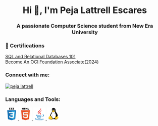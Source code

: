 <h1 align="center">Hi 👋, I'm Peja Lattrell Escares</h1>
<h3 align="center">A passionate Computer Science student from New Era University</h3>

<h3 align="left">💼 Certifications</h3>
<p align="left">
<a href="https://courses.cognitiveclass.ai/certificates/fcbdda18e00e46debf5885f1a7d8b281" target="_blank">SQL and Relational Databases 101</a><br>
<a href="[https://brm-certview.oracle.com/ords/certview/ecertificate?ssn=OC5412282&trackId=OCI2024FNDCFA&key=2d6f9e2017e9ec02e0269a0d80fbea1868b52a5e](https://catalog-education.oracle.com/pls/certview/sharebadge?id=FDBFD2AA10C9E341800D4CE884E8540BBE1E3B79595DECD3D137036338723592)" target="_blank">Become An OCI Foundation Associate(2024)</a>
</p>

<h3 align="left">Connect with me:</h3>
<p align="left">
  <a href="https://fb.com/peja lattrell" target="blank"><img align="center" src="https://raw.githubusercontent.com/rahuldkjain/github-profile-readme-generator/master/src/images/icons/Social/facebook.svg" alt="peja lattrell" height="30" width="40" /></a>
</p>

<h3 align="left">Languages and Tools:</h3>
<p align="left">
  <a href="https://www.w3schools.com/css/" target="_blank" rel="noreferrer"> <img src="https://raw.githubusercontent.com/devicons/devicon/master/icons/css3/css3-original-wordmark.svg" alt="css3" width="40" height="40"/> </a>
  <a href="https://www.w3.org/html/" target="_blank" rel="noreferrer"> <img src="https://raw.githubusercontent.com/devicons/devicon/master/icons/html5/html5-original-wordmark.svg" alt="html5" width="40" height="40"/> </a>
  <a href="https://www.java.com" target="_blank" rel="noreferrer"> <img src="https://raw.githubusercontent.com/devicons/devicon/master/icons/java/java-original.svg" alt="java" width="40" height="40"/> </a>
  <a href="https://www.linux.org/" target="_blank" rel="noreferrer"> <img src="https://raw.githubusercontent.com/devicons/devicon/master/icons/linux/linux-original.svg" alt="linux" width="40" height="40"/> </a>
</p>


